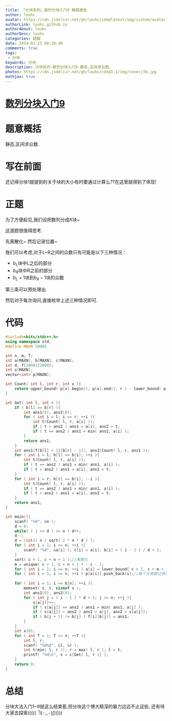 ```yaml
---
title: 「分块系列」数列分块入门9 解题报告
author: louhc
avatar: https://cdn.jsdelivr.net/gh/louhc/cdn@latest/img/custom/avatar.jpg
authorLink: louhc.github.io
authorAbout: louhc
authorDesc: louhc
categories: 题解
date: 2019-01-23 08:20:40
comments: true
tags: 
 - 分块
keywords: 分块
description: 分块系列-数列分块入门9 静态,区间求众数.
photos: https://cdn.jsdelivr.net/gh/louhc/cdn@1.1/img/cover/30.jpg
mathjax: true
---
```


# [数列分块入门9](https://loj.ac/problem/6285)

# 题意概括

静态,区间求众数.

# 写在前面

还记得分块1就提到的关于块的大小有时要通过计算么??在这里就得到了体现!

# 正题

为了方便起见,我们设把数列分成$K$块\~

这道题很值得思考.

先离散化\~ 然后记录位置\~

我们可以考虑,对于L\~R之间的众数只有可能是以下三种情况：

- $b_L$块中L之后的部分
- $b_R$块中R之前的部分
- $b_L+1$块到$b_R-1$块的众数

第三条可以预处理出.

然后对于每次询问,直接枚举上述三种情况即可.

# 代码

```cpp
#include<bits/stdc++.h>
using namespace std;
#define MAXN 50005

int n, m, T;
int a[MAXN], b[MAXN], c[MAXN];
int d, f[2000][2000];
int s[MAXN];
vector<int> p[MAXN];

int Count( int l, int r, int x ){
	return upper_bound( p[x].begin(), p[x].end(), r ) - lower_bound( p[x].begin(), p[x].end(), l );
}

int Get( int l, int r ){
	if ( b[l] == b[r] ){
		int ans1(0), ans2(0);
		for ( int i = l; i <= r; ++i ){
			int t(Count( l, r, a[i] ));
			if ( t > ans2 ) ans1 = a[i], ans2 = t;
			if ( t == ans2 ) ans1 = min( ans1, a[i] );
		}
		return ans1;
	}
	int ans1(f[b[l] + 1][b[r] - 1]), ans2(Count( l, r, ans1 ));
	for ( int i = l; b[l] == b[i]; ++i ){
		int t(Count( l, r, a[i] ));
		if ( t == ans2 ) ans1 = min( ans1, a[i] );
		if ( t > ans2 ) ans1 = a[i], ans2 = t;
	}
	for ( int i = r; b[r] == b[i]; --i ){
		int t(Count( l, r, a[i] ));
		if ( t == ans2 ) ans1 = min( ans1, a[i] );
		if ( t > ans2 ) ans1 = a[i], ans2 = t;
	}
	return ans1;
}

int main(){
	scanf( "%d", &n );
	d = 0;
	while( ( 1 << d ) <= n ) d++;
	d--;
	d = (int)( n / sqrt( 2 * n * d ) );
	for ( int i = 1; i <= n; ++i ){
		scanf( "%d", &a[i] ); c[i] = a[i]; b[i] = ( i - 1 ) / d + 1;
	}
	sort( c + 1, c + n + 1 );//离散化
	m = unique( c + 1, c + n + 1 ) - c - 1;
	for ( int i = 1; i <= n; ++i ) a[i] = lower_bound( c + 1, c + m + 1, a[i] ) - c;
	for ( int i = 1; i <= n; ++i ) p[a[i]].push_back(i);//每个元素都记录位置
	
	for ( int i = 1; i <= b[n]; ++i ){
		memset( s, 0, sizeof s );
		int ans1(0), ans2(0);
		for ( int j = ( i - 1 ) * d + 1; j <= n; ++j ){
			s[a[j]]++;
			if ( s[a[j]] == ans2 ) ans1 = min( ans1, a[j] );
			if ( s[a[j]] > ans2 ) ans1 = a[j], ans2 = s[a[j]];
			if ( b[j + 1] != b[j] ) f[i][b[j]] = ans1;
		}
	}
	int x(0);
	for ( int T = 1; T <= n; ++T ){
		int l, r;
		scanf( "%d%d", &l, &r );
		int t(min( l, r )); r = max( l, r ); l = t;
		printf( "%d\n", x = c[Get( l, r )] );
	}
	return 0;
}
```

# 总结

分块大法入门1\~9就这么结束惹,但分块这个博大精深的暴力远远不止这些, 还有待大家去探索(((((ી(･◡･)ʃ)))))